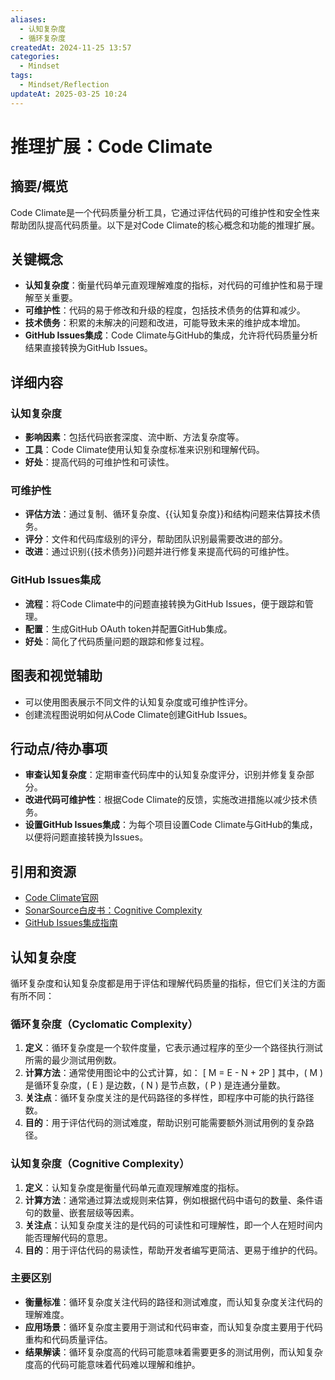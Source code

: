 ```yaml
---
aliases:
  - 认知复杂度
  - 循环复杂度
createdAt: 2024-11-25 13:57
categories:
  - Mindset
tags:
  - Mindset/Reflection
updateAt: 2025-03-25 10:24
---
```


# 推理扩展：Code Climate

## 摘要/概览

Code Climate是一个代码质量分析工具，它通过评估代码的可维护性和安全性来帮助团队提高代码质量。以下是对Code Climate的核心概念和功能的推理扩展。

## 关键概念

- **认知复杂度**：衡量代码单元直观理解难度的指标，对代码的可维护性和易于理解至关重要。
- **可维护性**：代码的易于修改和升级的程度，包括技术债务的估算和减少。
- **技术债务**：积累的未解决的问题和改进，可能导致未来的维护成本增加。
- **GitHub Issues集成**：Code Climate与GitHub的集成，允许将代码质量分析结果直接转换为GitHub Issues。

## 详细内容

### 认知复杂度

- **影响因素**：包括代码嵌套深度、流中断、方法复杂度等。
- **工具**：Code Climate使用认知复杂度标准来识别和理解代码。
- **好处**：提高代码的可维护性和可读性。

### 可维护性

- **评估方法**：通过复制、循环复杂度、{{认知复杂度}}和结构问题来估算技术债务。
- **评分**：文件和代码库级别的评分，帮助团队识别最需要改进的部分。
- **改进**：通过识别{{技术债务}}问题并进行修复来提高代码的可维护性。

### GitHub Issues集成

- **流程**：将Code Climate中的问题直接转换为GitHub Issues，便于跟踪和管理。
- **配置**：生成GitHub OAuth token并配置GitHub集成。
- **好处**：简化了代码质量问题的跟踪和修复过程。

## 图表和视觉辅助

- 可以使用图表展示不同文件的认知复杂度或可维护性评分。
- 创建流程图说明如何从Code Climate创建GitHub Issues。

## 行动点/待办事项

- **审查认知复杂度**：定期审查代码库中的认知复杂度评分，识别并修复复杂部分。
- **改进代码可维护性**：根据Code Climate的反馈，实施改进措施以减少技术债务。
- **设置GitHub Issues集成**：为每个项目设置Code Climate与GitHub的集成，以便将问题直接转换为Issues。

## 引用和资源

- [Code Climate官网](https://codeclimate.com/)
- [SonarSource白皮书：Cognitive Complexity](https://docs.sonarsource.com/display/SONARUSER/Cognitive+Complexity+-+A+new+way+of+measuring+understandability)
- [GitHub Issues集成指南](https://docs.codeclimate.com/docs/github#issues)

## 认知复杂度

循环复杂度和认知复杂度都是用于评估和理解代码质量的指标，但它们关注的方面有所不同：

### 循环复杂度（Cyclomatic Complexity）

1. **定义**：循环复杂度是一个软件度量，它表示通过程序的至少一个路径执行测试所需的最少测试用例数。
2. **计算方法**：通常使用图论中的公式计算，如：
   [ M = E - N + 2P ]
   其中，( M ) 是循环复杂度，( E ) 是边数，( N ) 是节点数，( P ) 是连通分量数。
3. **关注点**：循环复杂度关注的是代码路径的多样性，即程序中可能的执行路径数。
4. **目的**：用于评估代码的测试难度，帮助识别可能需要额外测试用例的复杂路径。

### 认知复杂度（Cognitive Complexity）

1. **定义**：认知复杂度是衡量代码单元直观理解难度的指标。
2. **计算方法**：通常通过算法或规则来估算，例如根据代码中语句的数量、条件语句的数量、嵌套层级等因素。
3. **关注点**：认知复杂度关注的是代码的可读性和可理解性，即一个人在短时间内能否理解代码的意思。
4. **目的**：用于评估代码的易读性，帮助开发者编写更简洁、更易于维护的代码。

### 主要区别

- **衡量标准**：循环复杂度关注代码的路径和测试难度，而认知复杂度关注代码的理解难度。
- **应用场景**：循环复杂度主要用于测试和代码审查，而认知复杂度主要用于代码重构和代码质量评估。
- **结果解读**：循环复杂度高的代码可能意味着需要更多的测试用例，而认知复杂度高的代码可能意味着代码难以理解和维护。
